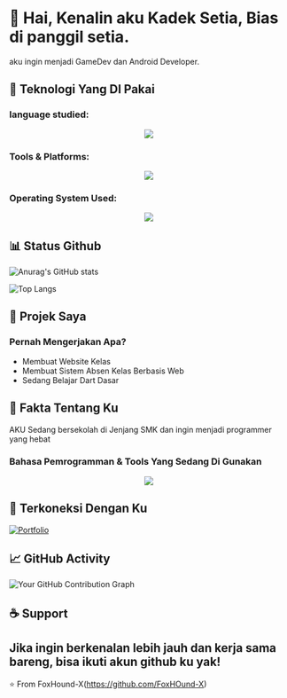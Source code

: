 # 👋 Hai, Kenalin aku Kadek Setia, Bias di panggil setia.
aku ingin menjadi GameDev dan Android Developer.

## 🔧 Teknologi Yang DI Pakai

### language studied:
<p align="center">
  <a href="https://skillicons.dev">
    <img src="https://skillicons.dev/icons?i=godot,html,css,dart,kotlin,c,flutter,php,mysql,java,cpp,cs" />
  </a>
</p>



### Tools & Platforms:
<p align="center">
  <a href="https://skillicons.dev">
    <img src="https://skillicons.dev/icons?i=git,github,godot,unity,vscode,androidstudio,idea" />
  </a>
</p>

### Operating System Used:
<p align="center">
  <a href="https://skillicons.dev">
    <img src="https://skillicons.dev/icons?i=windows,ubuntu,kali" />
  </a>
</p>

## 📊 Status Github

![Anurag's GitHub stats](https://github-readme-stats.vercel.app/api?username=FoxHound-X&show_icons=true&theme=transparent)

![Top Langs](https://github-readme-stats.vercel.app/api/top-langs/?username=FoxHound-X&layout=compact&theme=onedark)


## 🌟 Projek Saya

### Pernah Mengerjakan Apa?
- Membuat Website Kelas
- Membuat Sistem Absen Kelas Berbasis Web
- Sedang Belajar Dart Dasar


## 📝 Fakta Tentang Ku
  AKU Sedang bersekolah di Jenjang SMK dan ingin menjadi programmer yang hebat

### Bahasa Pemrogramman & Tools Yang Sedang Di Gunakan
<p align="center">
  <a href="https://skillicons.dev">
    <img src="https://skillicons.dev/icons?i=godot,unity,vscode,git,github,c" />
  </a>
</p>

## 🤝 Terkoneksi Dengan Ku
[![Portfolio](https://img.shields.io/badge/-Portfolio-4285F4?style=flat-square&logo=google-chrome&logoColor=white)](YOUR_PORTFOLIO_URL)

## 📈 GitHub Activity
![Your GitHub Contribution Graph](https://activity-graph.herokuapp.com/graph?username=Fox&theme=github)



## ☕ Support
Jika ingin berkenalan lebih jauh dan kerja sama bareng, bisa ikuti akun github ku yak!
---
⭐️ From FoxHound-X(https://github.com/FoxHOund-X)

